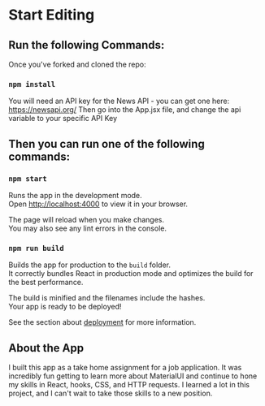 # Start Editing

## Run the following Commands:
Once you've forked and cloned the repo:

### `npm install`

You will need an API key for the News API - you can get one here: https://newsapi.org/
Then go into the App.jsx file, and change the api variable to your specific API Key

## Then you can run one of the following commands:
### `npm start`

Runs the app in the development mode.\
Open [http://localhost:4000](http://localhost:4000) to view it in your browser.

The page will reload when you make changes.\
You may also see any lint errors in the console.

### `npm run build`

Builds the app for production to the `build` folder.\
It correctly bundles React in production mode and optimizes the build for the best performance.

The build is minified and the filenames include the hashes.\
Your app is ready to be deployed!

See the section about [deployment](https://facebook.github.io/create-react-app/docs/deployment) for more information.

## About the App

I built this app as a take home assignment for a job application. It was incredibly fun getting to learn more about MaterialUI and continue to hone my skills in React, hooks, CSS, and HTTP requests. I learned a lot in this project, and I can't wait to take those skills to a new position.
